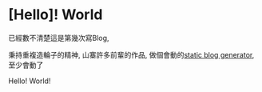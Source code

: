 # [Hello]! World

已經數不清楚這是第幾次寫Blog, 

秉持重複造輪子的精神, 山寨許多前輩的作品, 做個會動的[static blog generator](https://github.com/jblog/jblog), 至少會動了

Hello! World!
